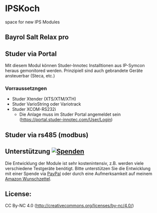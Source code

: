 # IPSKoch
space for new IPS Modules
## Bayrol Salt Relax pro
## Studer via Portal
Mit diesem Modul können Studer-Innotec Installtionen aus IP-Symcon heraus gemonitored werden. Prinzipiell sind auch gebrandete Geräte ansteuerbar (Steca, etc.)
### Vorraussetzngen
* Studer Xtender (XTS/XTM/XTH)
* Studer VarioString oder Variotrack
* Studer XCOM-RS232i 
  * Die Anlage muss im Studer Portal angemeldet sein (https://portal.studer-innotec.com/User/Login)
## Studer via rs485 (modbus)

## Unterstützung [![Spenden](https://img.shields.io/badge/donate-PayPal-green.svg)](https://www.paypal.com/paypalme/eisenkoch)
Die Entwicklung der Module ist sehr kostenintensiv, z.B. werden viele verschiedene Testgeräte benötigt. Bitte unterstützen Sie die Entwicklung mit einer Spende via [PayPal](https://www.paypal.com/paypalme/eisenkoch) oder durch eine Aufmerksamkeit auf meinem [Amazon Wunschzettel](https://www.amazon.de/hz/wishlist/ls/2XXR17YLMP93U?ref_=wl_share).

## License:
CC By-NC 4.0 (http://creativecommons.org/licenses/by-nc/4.0/)